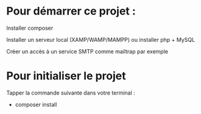 # Pour démarrer ce projet :

Installer composer

Installer un serveur local (XAMP/WAMP/MAMPP) ou installer php + MySQL

Créer un accès à un service SMTP comme mailtrap par exemple

# Pour initialiser le projet

Tapper la commande suivante dans votre terminal :

- composer install
